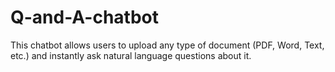 # Q-and-A-chatbot
This chatbot allows users to upload any type of document (PDF, Word, Text, etc.) and instantly ask natural language questions about it.
